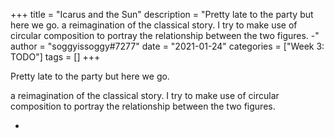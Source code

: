 +++
title = "Icarus and the Sun"
description = "Pretty late to the party but here we go.  a reimagination of the classical story. I try to make use of circular composition to portray the relationship between the two figures.   -"
author = "soggyissoggy#7277"
date = "2021-01-24"
categories = ["Week 3: TODO"]
tags = []
+++

Pretty late to the party but here we go.

a reimagination of the classical story. I try to make use of circular composition to portray the relationship between the two figures. 

-
